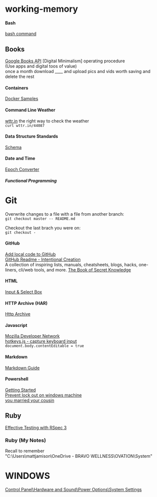 # working-memory



#### Bash
[bash command](https://ss64.com/bash/env.html)

## Books
[Google Books API](https://developers.google.com/books)
[Digital Minimalism]
	operating procedure  
	(Use apps and digital toos of value)  
	once a month download ____ and upload pics and vids worth saving and delete the rest


#### Containers
[Docker Samples](https://docs.docker.com/samples/)  

#### Command Line Weather
[wttr.in](https://github.com/chubin/wttr.in) the right way to check the weather  
```curl wttr.in/44087```

#### Data Structure Standards
[Schema](https://schema.org/docs/faq.html#0)

#### Date and Time   
[Epoch Converter](https://www.epochconverter.com/)  

##### Functional Programming

# Git
Overwrite changes to a file with a file from another branch:  
```git checkout master -- README.md ```  
  
Checkout the last brach you were on:  
```git checkout -```  

#### GitHub
[Add local code to GitHub](https://docs.github.com/en/get-started/importing-your-projects-to-github/importing-source-code-to-github/adding-locally-hosted-code-to-github)  
[GitHub Readme - Intentional Creation](https://github.com/readme/guides/intentional-creation)  
A collection of inspiring lists, manuals, cheatsheets, blogs, hacks, one-liners, cli/web tools, and more. [The Book of Secret Knowledge](https://github.com/trimstray/the-book-of-secret-knowledge)  

#### HTML
[Input & Select Box](https://codepen.io/mmj/pen/vYRejQw)


#### HTTP Archive (HAR)
[Http Archive](https://toolbox.googleapps.com/apps/har_analyzer/)  

#### Javascript
[Mozilla Developer Network](https://developer.mozilla.org/en-US/docs/Web/JavaScript)  
[hotkeys.js - capture keyboard input](https://wangchujiang.com/hotkeys/)  
```document.body.contentEditable = true```  

#### Markdown
[Markdown Guide](https://www.markdownguide.org/)  

#### Powershell  
[Getting Started](https://adamtheautomator.com/powershell-functions/)  
[Prevent lock out on windows machine](https://www.shellhacks.com/windows-prevent-lock-screen-timeout-when-idle/)  
[you married your cousin](https://www.youtube.com/watch?v=BxAz36rTOsc)  




## Ruby
[Effective Testing with RSpec 3](https://pragprog.com/titles/rspec3/effective-testing-with-rspec-3/)

### Ruby (My Notes)
Recall to remember    
"C:\Users\mattjamison\OneDrive - BRAVO WELLNESS\OVATION\System"  




# WINDOWS
[Control Panel\Hardware and Sound\Power Options\System Settings](https://superuser.com/questions/1424774/windows-10-how-to-lock-not-sleep-laptop-on-lid-close)